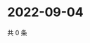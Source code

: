 # 2022-09-04

共 0 条

<!-- BEGIN WEIBO -->
<!-- 最后更新时间 Sun Sep 04 2022 17:01:10 GMT+0800 (China Standard Time) -->

<!-- END WEIBO -->

